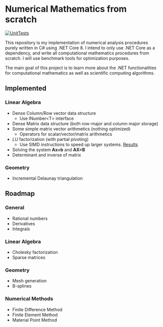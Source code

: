 # Numerical Mathematics from scratch

[![UnitTests](https://github.com/stijnruiter/NumericalMath/actions/workflows/dotnet.yml/badge.svg)](https://github.com/stijnruiter/NumericalMath/actions)

This repository is my implementation of numerical analysis procedures purely written in C# using .NET Core 8. I intend to only use .NET Core as a dependency, and write all computational mathematics procedures from scratch. I will use benchmark tools for optimization purposes.

The main goal of this project is to learn more about the .NET functionalities for computational mathematics as well as scientific computing algorithms. 

## Implemented

### Linear Algebra
- Dense Column/Row vector data structure
	- Use INumber\<T\> interface
- Dense Matrix data structure (both row-major and column major storage)
- Some simple matrix vector arithmetics (nothing optimized)
	- Operators for scalar/vector/matrix arithmetics
- _LU_ factorization (with partial pivoting)
	- Use SIMD instructions to speed up larger systems. [Results](Benchmarks/MatrixOptimization.cs)
- Solving the system **Ax=b** and **AX=B** 
- Determinant and inverse of matrix

### Geometry
- Incremental Delaunay triangulation

## Roadmap

### General

- Rational numbers
- Derivatives
- Integrals

### Linear Algebra

- Cholesky factorization
- Sparse matrices

### Geometry
- Mesh generation
- B-splines

### Numerical Methods
- Finite Difference Method
- Finite Element Method
- Material Point Method
